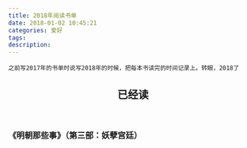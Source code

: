 ```yaml
---
title: 2018年阅读书单
date: 2018-01-02 10:45:21
categories: 爱好
tags:
description:
---
```

  
`之前写2017年的书单时说写2018年的时候，把每本书读完的时间记录上。转眼，2018了`

<article>
    <header style="text-align:center;"><h1>已经读</h1></header>
    <h3><attr title="当年明月 著 2018年1月20号">《明朝那些事》（第三部：妖孽宫廷）</attr></h3>
</article>